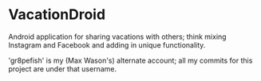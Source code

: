 # VacationDroid
Android application for sharing vacations with others; think mixing Instagram and Facebook and adding in unique functionality.

'gr8pefish' is my (Max Wason's) alternate account; all my commits for this project are under that username.

